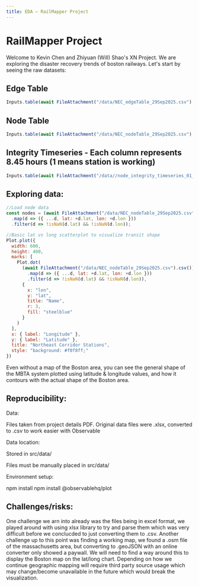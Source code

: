 ```yaml
---
title: EDA – RailMapper Project
---
```


# RailMapper Project

Welcome to Kevin Chen and Zhiyuan (Will) Shao's XN Project. We are exploring the disaster recovery trends of boston railways.
Let's start by seeing the raw datasets:

## Edge Table
```js
Inputs.table(await FileAttachment("/data/NEC_edgeTable_29Sep2025.csv").csv())
```

## Node Table
```js
Inputs.table(await FileAttachment("/data/NEC_nodeTable_29Sep2025.csv").csv())
```

## Integrity Timeseries - Each column represents 8.45 hours (1 means station is working)
```js
Inputs.table(await FileAttachment("/data//node_integrity_timeseries_01_29Sep2025.csv").csv())
```

## Exploring data:
```js
//Load node data
const nodes = (await FileAttachment("/data/NEC_nodeTable_29Sep2025.csv").csv())
  .map(d => ({ ...d, lat: +d.lat, lon: +d.lon }))
  .filter(d => !isNaN(d.lat) && !isNaN(d.lon));
```
```js
//Basic lat vs long scatterplot to visualize transit shape
Plot.plot({
  width: 600,
  height: 400,
  marks: [
    Plot.dot(
      (await FileAttachment("/data/NEC_nodeTable_29Sep2025.csv").csv())
        .map(d => ({ ...d, lat: +d.lat, lon: +d.lon }))
        .filter(d => !isNaN(d.lat) && !isNaN(d.lon)),
      {
        x: "lon",
        y: "lat",
        title: "Name",
        r: 3,
        fill: "steelblue"
      }
    )
  ],
  x: { label: "Longitude" },
  y: { label: "Latitude" },
  title: "Northeast Corridor Stations",
  style: "background: #f0f8ff;"
})
```

Even without a map of the Boston area, you can see the general shape of the MBTA system plotted using latitude & longitude values, and how it contours with the actual shape of the Boston area. 

## Reproducibility:
Data:

Files taken from project details PDF. Original data files were .xlsx, converted to .csv to work easier with Observable

Data location:

Stored in src/data/

Files must be manually placed in src/data/

Environment setup:

npm install
npm install @observablehq/plot

## Challenges/risks:
One challenge we arn into already was the files being in excel format, we played around with using xlsx library to try and parse them which was very difficult before we conclucded to just converting them to .csv.
Another challenge up to this point was finding a working map, we found a .osm file of the massachusetts area, but converting to .geoJSON with an online converter only showed a paywall. We will need to find a way around this to display the Boston map on the lat/long chart.
Depending on how we continue geographic mapping will require third party source usage which may change/become unavailable in the future which would break the visualization.